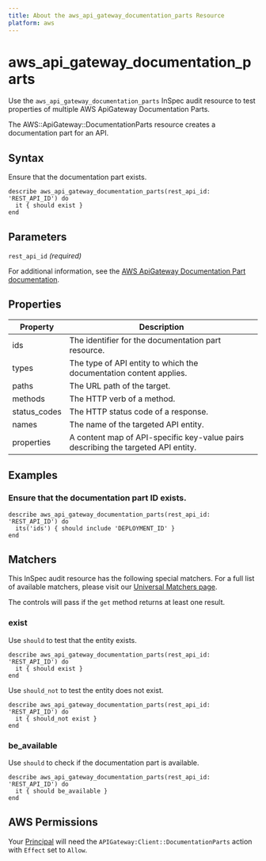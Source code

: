 ```yaml
---
title: About the aws_api_gateway_documentation_parts Resource
platform: aws
---
```


# aws_api_gateway_documentation_parts

Use the `aws_api_gateway_documentation_parts` InSpec audit resource to test properties of multiple AWS ApiGateway Documentation Parts.

The AWS::ApiGateway::DocumentationParts resource creates a documentation part for an API.

## Syntax

Ensure that the documentation part exists.

    describe aws_api_gateway_documentation_parts(rest_api_id: 'REST_API_ID') do
      it { should exist }
    end

## Parameters

`rest_api_id` _(required)_

For additional information, see the [AWS ApiGateway Documentation Part  documentation](https://docs.aws.amazon.com/AWSCloudFormation/latest/UserGuide/aws-resource-apigateway-documentationpart.html).


## Properties

| Property     | Description                                                                       |
|--------------|-----------------------------------------------------------------------------------|
| ids          | The identifier for the documentation part resource.                               |
| types        | The type of API entity to which the documentation content applies.                |
| paths        | The URL path of the target.                                                       |
| methods      | The HTTP verb of a method.                                                        |
| status_codes | The HTTP status code of a response.                                               |
| names        | The name of the targeted API entity.                                              |
| properties   | A content map of API-specific key-value pairs describing the targeted API entity. |


## Examples

### Ensure that the documentation part  ID exists.

    describe aws_api_gateway_documentation_parts(rest_api_id: 'REST_API_ID') do
      its('ids') { should include 'DEPLOYMENT_ID' }
    end

## Matchers

This InSpec audit resource has the following special matchers. For a full list of available matchers, please visit our [Universal Matchers page](https://www.inspec.io/docs/reference/matchers/).

The controls will pass if the `get` method returns at least one result.

### exist

Use `should` to test that the entity exists.

    describe aws_api_gateway_documentation_parts(rest_api_id: 'REST_API_ID') do
      it { should exist }
    end

Use `should_not` to test the entity does not exist.

    describe aws_api_gateway_documentation_parts(rest_api_id: 'REST_API_ID') do
      it { should_not exist }
    end

### be_available

Use `should` to check if the documentation part  is available.

    describe aws_api_gateway_documentation_parts(rest_api_id: 'REST_API_ID') do
      it { should be_available }
    end

## AWS Permissions

Your [Principal](https://docs.aws.amazon.com/IAM/latest/UserGuide/intro-structure.html#intro-structure-principal) will need the `APIGateway:Client::DocumentationParts` action with `Effect` set to `Allow`.
